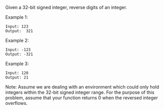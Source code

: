 Given a 32-bit signed integer, reverse digits of an integer.

Example 1:

```
Input: 123
Output:  321
```

Example 2:

```
Input: -123
Output: -321
```

Example 3:

```
Input: 120
Output: 21
```

Note:
Assume we are dealing with an environment which could only hold integers within the 32-bit signed integer range. For the purpose of this problem, assume that your function returns 0 when the reversed integer overflows.
